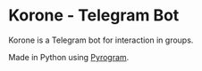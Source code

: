 # Korone - Telegram Bot



Korone is a Telegram bot for interaction in groups.

Made in Python using [Pyrogram](https://github.com/pyrogram/pyrogram).
